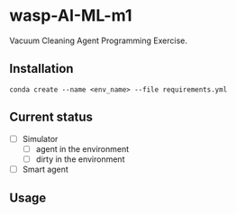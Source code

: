 # wasp-AI-ML-m1
Vacuum Cleaning Agent Programming Exercise. 


## Installation

```
conda create --name <env_name> --file requirements.yml
```


## Current status

* [ ] Simulator
  * [ ] agent in the environment
  * [ ] dirty in the environment 
* [ ] Smart agent 

## Usage 

